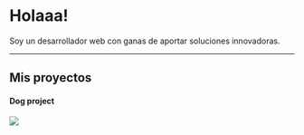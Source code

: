 <h1> Holaaa!</h1>
Soy un desarrollador web con ganas de aportar soluciones innovadoras.

<hr/>

<h2> Mis proyectos</h2>

<h4>Dog project</h4>

<img src="./pidog.PNG"/>

<!--
**LucasSantillan0/LucasSantillan0** is a ✨ _special_ ✨ repository because its `README.md` (this file) appears on your GitHub profile.

Here are some ideas to get you started:

- 🔭 I’m currently working on ...
- 🌱 I’m currently learning ...
- 👯 I’m looking to collaborate on ...
- 🤔 I’m looking for help with ...
- 💬 Ask me about ...
- 📫 How to reach me: ...
- 😄 Pronouns: ...
- ⚡ Fun fact: ...
-->
